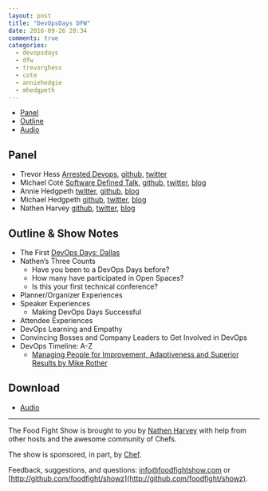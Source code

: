 ```yaml
---
layout: post
title: "DevOpsDays DFW"
date: 2016-09-26 20:34
comments: true
categories:
  - devopsdays
  - dfw
  - trevorghess
  - cote
  - anniehedgie
  - mhedgpeth
---
```


* [Panel](http://foodfightshow.org/2016/09/devopsdays-dfw.html#panel)
* [Outline](http://foodfightshow.org/2016/09/devopsdays-dfw.html#outline)
* [Audio](http://traffic.libsyn.com/foodfight/foodfight-102-devopsdays-dfw.mp3)

<!-- more -->

Panel<a name="panel"></a>
-----
* Trevor Hess [Arrested Devops](https://www.arresteddevops.com/), [github](https://github.com/trevorghess), [twitter](https://twitter.com/trevorghess)
* Michael Coté [Software Defined Talk](https://cote.io/tag/sdt/), [github](https://github.com/cote), [twitter](https://twitter.com/cote), [blog](https://cote.io/)
* Annie Hedgpeth [twitter](https://twitter.com/anniehedgie), [github](https://github.com/anniehedgpeth), [blog](http://www.anniehedgie.com/)
* Michael Hedgpeth [github](https://github.com/mhedgpeth), [twitter](https://github.com/mhedgpeth), [blog](http://hedge-ops.com/)
* Nathen Harvey [github](http://github.com/nathenharvey), [twitter](http://twitter.com/nathenharvey), [blog](http://nathenharvey.com)

Outline & Show Notes<a name="outline"></a>
-------

* The First [DevOps Days: Dallas](https://www.devopsdays.org/events/2016-dallas/welcome/)
* Nathen’s Three Counts
  * Have you been to a DevOps Days before?
  * How many have participated in Open Spaces?
  * Is this your first technical conference?
* Planner/Organizer Experiences
* Speaker Experiences
  * Making DevOps Days Successful
* Attendee Experiences
* DevOps Learning and Empathy
* Convincing Bosses and Company Leaders to Get Involved in DevOps
* DevOps Timeline: A-Z
  * [Managing People for Improvement, Adaptiveness and Superior Results by Mike Rother](https://www.amazon.com/Toyota-Kata-Managing-Improvement-Adaptiveness/dp/0071635238)


Download
--------
* [Audio](http://traffic.libsyn.com/foodfight/foodfight-102-devopsdays-dfw.mp3)

<hr />

The Food Fight Show is brought to you by [Nathen Harvey](https://twitter.com/nathenharvey) with help from other hosts and the awesome community of Chefs.

The show is sponsored, in part, by [Chef](http://www.chef.io).

Feedback, suggestions, and questions:  [info@foodfightshow.com](mailto:info@foodfightshow.com) or  [http://github.com/foodfight/showz](http://github.com/foodfight/showz).

